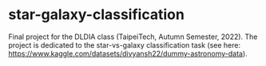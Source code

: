 # star-galaxy-classification
Final project for the DLDIA class (TaipeiTech, Autumn Semester, 2022). The project is dedicated to the star-vs-galaxy classification task (see here: https://www.kaggle.com/datasets/divyansh22/dummy-astronomy-data).
